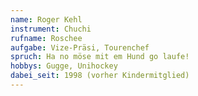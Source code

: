 ```yaml
---
name: Roger Kehl
instrument: Chuchi
rufname: Roschee
aufgabe: Vize-Präsi, Tourenchef
spruch: Ha no möse mit em Hund go laufe!
hobbys: Gugge, Unihockey
dabei_seit: 1998 (vorher Kindermitglied)
---
```

